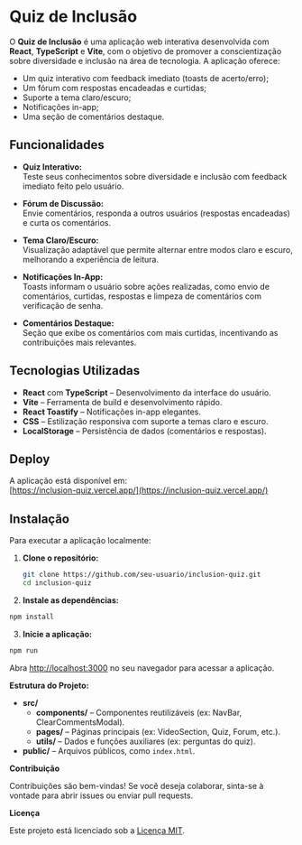 # Quiz de Inclusão

O **Quiz de Inclusão** é uma aplicação web interativa desenvolvida com **React**, **TypeScript** e **Vite**, com o objetivo de promover a conscientização sobre diversidade e inclusão na área de tecnologia. A aplicação oferece:

- Um quiz interativo com feedback imediato (toasts de acerto/erro);
- Um fórum com respostas encadeadas e curtidas;
- Suporte a tema claro/escuro;
- Notificações in-app;
- Uma seção de comentários destaque.

## Funcionalidades

- **Quiz Interativo:**  
  Teste seus conhecimentos sobre diversidade e inclusão com feedback imediato feito pelo usuário.

- **Fórum de Discussão:**  
  Envie comentários, responda a outros usuários (respostas encadeadas) e curta os comentários.

- **Tema Claro/Escuro:**  
  Visualização adaptável que permite alternar entre modos claro e escuro, melhorando a experiência de leitura.

- **Notificações In-App:**  
  Toasts informam o usuário sobre ações realizadas, como envio de comentários, curtidas, respostas e limpeza de comentários com verificação de senha.

- **Comentários Destaque:**  
  Seção que exibe os comentários com mais curtidas, incentivando as contribuições mais relevantes.

## Tecnologias Utilizadas

- **React** com **TypeScript** – Desenvolvimento da interface do usuário.
- **Vite** – Ferramenta de build e desenvolvimento rápido.
- **React Toastify** – Notificações in-app elegantes.
- **CSS** – Estilização responsiva com suporte a temas claro e escuro.
- **LocalStorage** – Persistência de dados (comentários e respostas).

## Deploy

A aplicação está disponível em:  
[https://inclusion-quiz.vercel.app/](https://inclusion-quiz.vercel.app/)

## Instalação

Para executar a aplicação localmente:

1. **Clone o repositório:**

   ```bash
   git clone https://github.com/seu-usuario/inclusion-quiz.git
   cd inclusion-quiz
   ```

2. **Instale as dependências:**

```bash
npm install
```

3. **Inicie a aplicação:**

```bash
npm run
```

Abra [http://localhost:3000](http://localhost:3000) no seu navegador para acessar a aplicação.

**Estrutura do Projeto:**

- **src/**
  - **components/** – Componentes reutilizáveis (ex: NavBar, ClearCommentsModal).
  - **pages/** – Páginas principais (ex: VideoSection, Quiz, Forum, etc.).
  - **utils/** – Dados e funções auxiliares (ex: perguntas do quiz).
- **public/** – Arquivos públicos, como `index.html`.

**Contribuição**

Contribuições são bem-vindas! Se você deseja colaborar, sinta-se à vontade para abrir issues ou enviar pull requests.

**Licença**

Este projeto está licenciado sob a [Licença MIT](./LICENSE).
